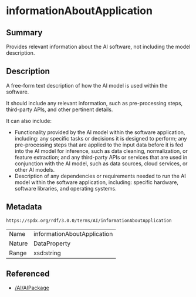 <!-- Automatically generated by spec-parser v2.3.0 on 2024-07-16T15:00:52.540788+00:00 -->
<!-- SPDX-License-Identifier: Community-Spec-1.0 -->

# informationAboutApplication

## Summary

Provides relevant information about the AI software, not including the model
description.


## Description

A free-form text description of how the AI model is used within the software.

It should include any relevant information, such as pre-processing steps,
third-party APIs, and other pertinent details.

It can also include:

- Functionality provided by the AI model within the software application,
  including: any specific tasks or decisions it is designed to perform;
  any pre-processing steps that are applied to the input data before it is
  fed into the AI model for inference, such as data cleaning, normalization,
  or feature extraction;
  and any third-party APIs or services that are used in conjunction with
  the AI model, such as data sources, cloud services, or other AI models.
- Description of any dependencies or requirements needed to run the AI model
  within the software application, including: specific hardware,
  software libraries, and operating systems.


## Metadata

`https://spdx.org/rdf/3.0.0/terms/AI/informationAboutApplication`


| | |
|---|---|
| Name | informationAboutApplication |
| Nature | DataProperty |
| Range | xsd:string |




## Referenced

- [/AI/AIPackage](../../AI/Classes/AIPackage.md)

